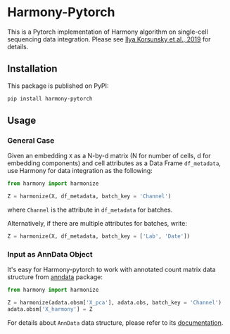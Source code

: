 # Harmony-Pytorch

This is a Pytorch implementation of Harmony algorithm on single-cell sequencing data integration. Please see [Ilya Korsunsky et al., 2019](https://www.nature.com/articles/s41592-019-0619-0) for details.

## Installation

This package is published on PyPI:

```bash
pip install harmony-pytorch
```

## Usage

### General Case

Given an embedding ``X`` as a N-by-d matrix (N for number of cells, d for embedding components) and cell attributes as a Data Frame ``df_metadata``, use Harmony for data integration as the following:

```python
from harmony import harmonize

Z = harmonize(X, df_metadata, batch_key = 'Channel')
```

where ``Channel`` is the attribute in ``df_metadata`` for batches. 

Alternatively, if there are multiple attributes for batches, write:

```python
Z = harmonize(X, df_metadata, batch_key = ['Lab', 'Date'])
```

### Input as AnnData Object

It's easy for Harmony-pytorch to work with annotated count matrix data structure from [anndata](https://icb-anndata.readthedocs-hosted.com/en/stable/index.html) package:

```python
from harmony import harmonize

Z = harmonize(adata.obsm['X_pca'], adata.obs, batch_key = 'Channel')
adata.obsm['X_harmony'] = Z
```

For details about ``AnnData`` data structure, please refer to its [documentation](https://icb-anndata.readthedocs-hosted.com/en/stable/anndata.AnnData.html).